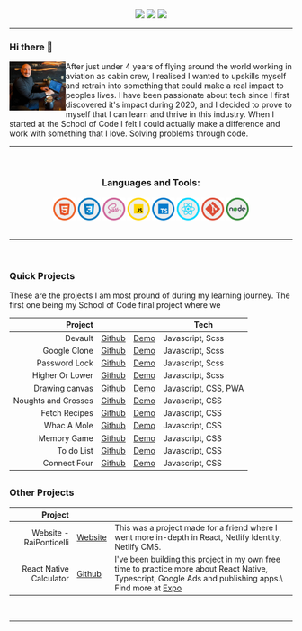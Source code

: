<div align="center"> 
  <a href="https://www.instagram.com/tailshall/" target="_blank"><img src="https://img.shields.io/badge/-Instagram-%23E4405F?style=for-the-badge&logo=instagram&logoColor=white" target="_blank"></a>
  <a href = "mailto: charlestaylorhall05gmail.com"><img src="https://img.shields.io/badge/-Gmail-%23333?style=for-the-badge&logo=gmail&logoColor=white" target="_blank"></a>
  <a href="https://www.linkedin.com/in/charlestaylorhall/" target="_blank"><img src="https://img.shields.io/badge/-LinkedIn-%230077B5?style=for-the-badge&logo=linkedin&logoColor=white" target="_blank"></a> 
 </div>

<hr>

### Hi there 👋

<img align="left" src="profileimage.jpg" width="100">

<div>
After just under 4 years of flying around the world working in aviation as cabin crew, I realised I wanted to upskills myself and retrain into something that could make a real impact to peoples lives. I have been passionate about tech since I first discovered it's impact during 2020, and I decided to prove to myself that I can learn and thrive in this industry. When I started at the School of Code I felt I could actually make a difference and work with something that I love. Solving problems through code. 
</div>

<hr>
<br>

<h3 align="center">Languages and Tools:</h3>
<div style="display: inline_block" align="center">
  <img src="html.png" width="40">
  <img src="css.png" width="40">
  <img src="sass.png" width="40">
  <img src="js.png" width="40">
  <img src="ts.png" width="40">
  <img src="react.png" width="40">
  <img src="git.png" width="40">
  <img src="node.png" width="40">
 
</div>


<br>
<hr>
<br>

<h3>Quick Projects</h3>
These are the projects I am most pround of during my learning journey. The first one being my School of Code final project where we 

|               Project |                                                            |                                                          | Tech                 |
|----------------------:|------------------------------------------------------------|----------------------------------------------------------|----------------------|
|               Devault | [Github]() | [Demo](https://archianne.github.io/rock-paper-scissors/) | Javascript, Scss     |
|          Google Clone | [Github](https://github.com/Archianne/google-clone)        | [Demo](https://archianne.github.io/google-clone)         | Javascript, Scss     |
|         Password Lock | [Github](https://github.com/Archianne/password-lock)       | [Demo](https://archianne.github.io/password-lock)        | Javascript, Scss     |
|       Higher Or Lower | [Github](https://github.com/Archianne/higher-or-lower)     | [Demo](https://archianne.github.io/higher-or-lower)      | Javascript, Scss     |
|        Drawing canvas | [Github](https://github.com/Archianne/drawing-canvas)      | [Demo](https://archianne.github.io/drawing-canvas)       | Javascript, CSS, PWA |
|   Noughts and Crosses | [Github](https://github.com/Archianne/noughts-and-crosses) | [Demo](https://archianne.github.io/noughts-and-crosses/) | Javascript, CSS      |
|         Fetch Recipes | [Github](https://github.com/Archianne/fetch-recipes)       | [Demo](https://archianne.github.io/fetch-recipes/)       | Javascript, CSS      |
|           Whac A Mole | [Github](https://github.com/Archianne/whac-a-mole)         | [Demo](https://archianne.github.io/whac-a-mole/)         | Javascript, CSS      |
|           Memory Game | [Github](https://github.com/Archianne/memory-game)         | [Demo](https://archianne.github.io/memory-game/)         | Javascript, CSS      |
|            To do List | [Github](https://github.com/Archianne/to-do-list)          | [Demo](https://archianne.github.io/to-do-list/)          | Javascript, CSS      |
|          Connect Four | [Github](https://github.com/Archianne/connect-four)        | [Demo](https://archianne.github.io/connect-four/)        | Javascript, CSS      |

##

<h3>Other Projects</h3>

|                 Project |                                                      |                                                                                                                                                                                                   |
|------------------------:|------------------------------------------------------|---------------------------------------------------------------------------------------------------------------------------------------------------------------------------------------------------|
| Website - RaiPonticelli | [Website](https://raiponticelli.com/)                        | This was a project made for a friend where I went more in-depth in React, Netlify Identity, Netlify CMS.                                                                                          |
| React Native Calculator | [Github](https://github.com/Archianne/rn-calculator) | I've been building this project in my own free time to practice more about React Native, Typescript, Google Ads and publishing apps.\ Find more at [Expo](https://expo.dev/@archianne/calculator) |

<br>
<hr>
